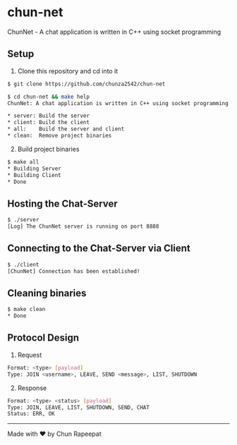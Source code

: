 # chun-net
ChunNet - A chat application is written in C++ using socket programming

## Setup
1. Clone this repository and cd into it
```bash
$ git clone https://github.com/chunza2542/chun-net

$ cd chun-net && make help
ChunNet: A chat application is written in C++ using socket programming

* server: Build the server
* client: Build the client
* all:    Build the server and client
* clean:  Remove project binaries
```

2. Build project binaries
```bash
$ make all
* Building Server
* Building Client
* Done
```

## Hosting the Chat-Server
```bash
$ ./server
[Log] The ChunNet server is running on port 8888
```

## Connecting to the Chat-Server via Client
```bash
$ ./client
[ChunNet] Connection has been established!
```

## Cleaning binaries
```bash
$ make clean
* Done
```

## Protocol Design
1. Request
```bash
Format: <type> [payload]
Type: JOIN <username>, LEAVE, SEND <message>, LIST, SHUTDOWN
```

2. Response
```bash
Format: <type> <status> [payload]
Type: JOIN, LEAVE, LIST, SHUTDOWN, SEND, CHAT
Status: ERR, OK
```

<hr>
Made with ❤️ by Chun Rapeepat
